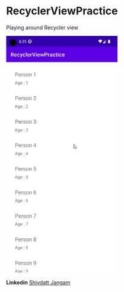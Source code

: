 # RecyclerViewPractice
Playing around Recycler view

<p float="middle">
    <img src="recyclerGif.gif" width="300">
</p>

**Linkedin** [Shivdatt Jangam](https://www.linkedin.com/in/shivdatt-jangam-96b814254/)
